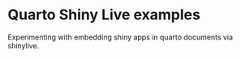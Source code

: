 # Quarto Shiny Live examples

Experimenting with embedding shiny apps in quarto documents via shinylive.
